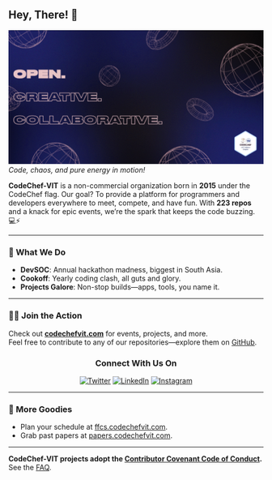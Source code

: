 ## Hey, There! 👋

![CodeChef-VIT Banner](https://raw.githubusercontent.com/CodeChefVIT/.github/master/profile/banner.gif)  
*Code, chaos, and pure energy in motion!*

**CodeChef-VIT** is a non-commercial organization born in **2015** under the CodeChef flag. Our goal? To provide a platform for programmers and developers everywhere to meet, compete, and have fun. With **223 repos** and a knack for epic events, we’re the spark that keeps the code buzzing. 💻⚡

---

### 🍳 What We Do

- **DevSOC**: Annual hackathon madness, biggest in South Asia.
- **Cookoff**: Yearly coding clash, all guts and glory.
- **Projects Galore**: Non-stop builds—apps, tools, you name it.

---

### 🧑‍💻 Join the Action

Check out **[codechefvit.com](https://www.codechefvit.com/)** for events, projects, and more.  
Feel free to contribute to any of our repositories—explore them on [GitHub](https://github.com/orgs/CodeChefVIT/repositories).

<div align="center">
<h3>Connect With Us On</h3>
<a href="https://twitter.com/codechefvit" target="_blank"><img alt="Twitter" src="https://img.shields.io/badge/twitter-%231DA1F2.svg?&style=for-the-badge&logo=twitter&logoColor=white" /></a> 
<a href="https://www.linkedin.com/company/codechef-vit-chapter" target="_blank"><img alt="LinkedIn" src="https://img.shields.io/badge/linkedin-%230077B5.svg?&style=for-the-badge&logo=linkedin&logoColor=white" /></a>
<a href="https://instagram.com/codechefvit" target="_blank"><img alt="Instagram" src="https://img.shields.io/badge/instagram-%FF69B4.svg?&style=for-the-badge&logo=instagram&logoColor=white&color=cd486b" /></a>
</div>

---

### 📜 More Goodies

- Plan your schedule at [ffcs.codechefvit.com](https://ffcs.codechefvit.com/).  
- Grab past papers at [papers.codechefvit.com](https://papers.codechefvit.com/).  

---

**CodeChef-VIT projects adopt the [Contributor Covenant Code of Conduct](https://www.contributor-covenant.org/version/2/1/code_of_conduct.html).** See the [FAQ](https://www.contributor-covenant.org/faq).
